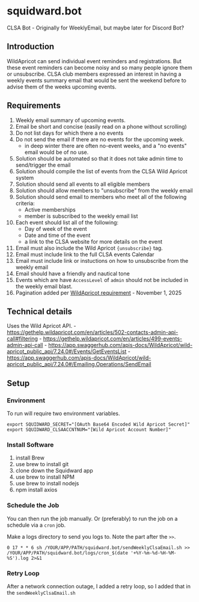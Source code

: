 # squidward.bot
CLSA Bot - Originally for WeeklyEmail, but maybe later for Discord Bot?

## Introduction
WildApricot can send individual event reminders and registrations. But these event reminders can become noisy and so many people ignore them or unsubscribe. CLSA club members expressed an interest in having a weekly events summary email that would be sent the weekend before to advise them of the weeks upcoming events.

## Requirements
1. Weekly email summary of upcoming events.
2. Email be short and concise (easily read on a phone without scrolling)
3. Do not list days for which there a no events
4. Do not send the email if there are no events for the upcoming week.
     - in deep winter there are often no-event weeks, and a "no events" email would be of no use.
5. Solution should be automated so that it does not take admin time to send/trigger the email
6. Solution should compile the list of events from the CLSA Wild Apricot system
7. Solution should send all events to all eligible members
8. Solution should allow members to "unsubscribe" from the weekly email
9. Solution should send email to members who meet all of the following criteria:
     - Active memberships
     - member is subscribed to the weekly email list
10. Each event should list all of the following:
     - Day of week of the event
     - Date and time of the event
     - a link to the CLSA website for more details on the event
11. Email must also include the Wild Apricot `{unsubscribe}` tag.
12. Email must include link to the full CLSA events Calendar
13. Email must include link or instuctions on how to unsubscribe from the weekly email
14. Email should have a friendly and nautical tone
15. Events which are have `AccessLevel` of `admin` should not be included in the weekly email blast.
16. Pagination added per [WildApricot requirement](https://gethelp.wildapricot.com/en/articles/2911-preparing-your-api-integrations-for-pagination#changes) - November 1, 2025

## Technical details
Uses the Wild Apricot API.
     - https://gethelp.wildapricot.com/en/articles/502-contacts-admin-api-call#filtering
     - https://gethelp.wildapricot.com/en/articles/499-events-admin-api-call
     - https://app.swaggerhub.com/apis-docs/WildApricot/wild-apricot_public_api/7.24.0#/Events/GetEventsList
     - https://app.swaggerhub.com/apis-docs/WildApricot/wild-apricot_public_api/7.24.0#/Emailing.Operations/SendEmail

## Setup

### Environment
To run will require two environment variables.
```shell
export SQUIDWARD_SECRET="[OAuth Base64 Encoded Wild Apricot Secret]"
export SQUIDWARD_CLSAACCNTNUM="[Wild Apricot Account Number]"
```

### Install Software
1. install Brew
2. use brew to install git
3. clone down the Squidward app
4. use brew to install NPM
5. use brew to install nodejs
6. npm install axios

### Schedule the Job
You can then run the job manually.
Or (preferably) to run the job on a schedule via a `cron` job.

Make a logs directory to send you logs to. Note the part after the `>>`.

```shell
0 17 * * 6 sh /YOUR/APP/PATH/squidward.bot/sendWeeklyClsaEmail.sh >> /YOUR/APP/PATH/squidward.bot/logs/cron_$(date '+%Y-%m-%d-%H-%M-%S').log 2>&1
```

### Retry Loop
After a network connection outage, I added a retry loop, so I added that in the `sendWeeklyClsaEmail.sh`